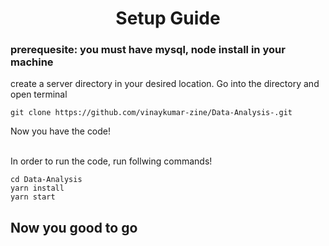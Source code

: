 # <center>Setup Guide</center>

### prerequesite: you must have mysql, node install in your machine

create a server directory in your desired location. Go into the directory and open terminal

```
git clone https://github.com/vinaykumar-zine/Data-Analysis-.git
```
Now you have the code!<br/>

<br/>In order to run the code, run follwing commands!

```
cd Data-Analysis
yarn install
yarn start
```

## Now you good to go 

